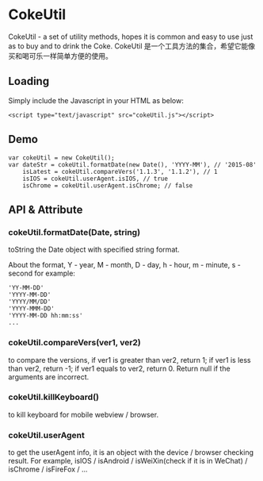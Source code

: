 # CokeUtil
CokeUtil - a set of utility methods, hopes it is common and easy to use just as to buy and to drink the Coke. CokeUtil 是一个工具方法的集合，希望它能像买和喝可乐一样简单方便的使用。

## Loading
Simply include the Javascript in your HTML as below:

    <script type="text/javascript" src="cokeUtil.js"></script>


## Demo

    var cokeUtil = new CokeUtil(); 
    var dateStr = cokeUtil.formatDate(new Date(), 'YYYY-MM'), // '2015-08' 
        isLatest = cokeUtil.compareVers('1.1.3', '1.1.2'), // 1 
        isIOS = cokeUtil.userAgent.isIOS, // true 
        isChrome = cokeUtil.userAgent.isChrome; // false 


## API & Attribute

### cokeUtil.formatDate(Date, string)
toString the Date object with specified string format.

About the format, 
Y - year, M - month, D - day, h - hour, m - minute, s - second
for example:

    'YY-MM-DD'
    'YYYY-MM-DD'
    'YYYY/MM/DD'
    'YYYY-MMM-DD'
    'YYYY-MM-DD hh:mm:ss'
    ...

### cokeUtil.compareVers(ver1, ver2)
to compare the versions, 
if ver1 is greater than ver2, return 1;
if ver1 is less than ver2, return -1;
if ver1 equals to ver2, return 0.
Return null if the arguments are incorrect.

### cokeUtil.killKeyboard()
to kill keyboard for mobile webview / browser.

### cokeUtil.userAgent
to get the userAgent info, it is an object with the device / browser checking result.
For example, isIOS / isAndroid / isWeiXin(check if it is in WeChat) / isChrome / isFireFox / ...
